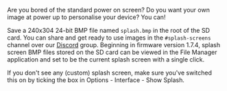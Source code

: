 Are you bored of the standard power on screen?
Do you want your own image at power up to personalise your device?
You can!

Save a 240x304 24-bit BMP file named `splash.bmp` in the root of the SD card. You can share and get ready to use images in the `#splash-screens` channel over our [Discord](https://discord.gg/tuwVMv3) group.  Beginning in firmware version 1.7.4, splash screen BMP files stored on the SD card can be viewed in the File Manager application and set to be the current splash screen with a single click.

If you don't see any (custom) splash screen, make sure you've switched this on by ticking the box in Options - Interface - Show Splash.

